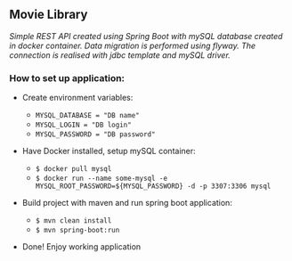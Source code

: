 ## Movie Library

*Simple REST API created using Spring Boot with mySQL database created in docker container. Data migration is performed using flyway. The connection is realised with jdbc template and mySQL driver.*

### How to set up application:
- Create environment variables: 
  - `MYSQL_DATABASE = "DB name"`
  - `MYSQL_LOGIN = "DB login"`
  - `MYSQL_PASSWORD = "DB password"`
  

- Have Docker installed, setup mySQL container: 
  - `$ docker pull mysql` 
  - `$ docker run --name some-mysql -e MYSQL_ROOT_PASSWORD=${MYSQL_PASSWORD} -d -p 3307:3306 mysql`


- Build project with maven and run spring boot application:
  - `$ mvn clean install` 
  - `$ mvn spring-boot:run` 


- Done! Enjoy working application